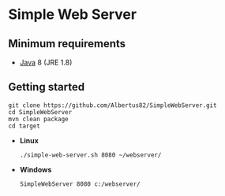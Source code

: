 # Simple Web Server

## Minimum requirements
* [Java](https://www.java.com) 8 (JRE 1.8)

## Getting started
```Shell
git clone https://github.com/Albertus82/SimpleWebServer.git
cd SimpleWebServer
mvn clean package
cd target
```

* **Linux**
  ```Shell
  ./simple-web-server.sh 8080 ~/webserver/
  ```

* **Windows**
  ```Batchfile
  SimpleWebServer 8080 c:/webserver/
  ```
